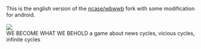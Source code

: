 This is the english version of the [ncase/wbwwb](https://github.com/ncase/wbwwb) fork with some modification for android.
\
\
![](https://img.itch.zone/aW1hZ2UvOTIxMTUvNDM0OTExLnBuZw==/original/GkCZT7.png)
\
WE BECOME WHAT WE BEHOLD
a game about news cycles, vicious cycles, infinite cycles
